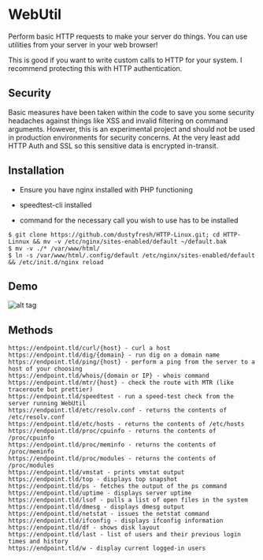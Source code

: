 WebUtil
==========

Perform basic HTTP requests to make your server do things. You can use utilities from your server in your web browser!

This is good if you want to write custom calls to HTTP for your system. I recommend protecting this with HTTP authentication.

## Security
Basic measures have been taken within the code to save you some security headaches against things like XSS and invalid filtering on command arguments. 
However, this is an experimental project and should not be used in production environments for security concerns. At the very least add HTTP Auth and SSL so this sensitive data is encrypted in-transit.

## Installation
* Ensure you have nginx installed with PHP functioning

*  speedtest-cli installed

*  command for the necessary call you wish to use has to be installed

```
$ git clone https://github.com/dustyfresh/HTTP-Linux.git; cd HTTP-Linnux && mv -v /etc/nginx/sites-enabled/default ~/default.bak
$ mv -v ./* /var/www/html/
$ ln -s /var/www/html/.config/default /etc/nginx/sites-enabled/default && /etc/init.d/nginx reload
```

## Demo
![alt tag](http://i.imgur.com/mllKc76.gif)

## Methods

```
https://endpoint.tld/curl/{host} - curl a host
https://endpoint.tld/dig/{domain} - run dig on a domain name
https://endpoint.tld/ping/{host} - perform a ping from the server to a host of your choosing
https://endpoint.tld/whois/{domain or IP} - whois command
https://endpoint.tld/mtr/{host} - check the route with MTR (like traceroute but prettier)
https://endpoint.tld/speedtest - run a speed-test check from the server running WebUtil
https://endpoint.tld/etc/resolv.conf - returns the contents of /etc/resolv.conf
https://endpoint.tld/etc/hosts - returns the contents of /etc/hosts
https://endpoint.tld/proc/cpuinfo - returns the contents of /proc/cpuinfo
https://endpoint.tld/proc/meminfo - returns the contents of /proc/meminfo
https://endpoint.tld/proc/modules - returns the contents of /proc/modules
https://endpoint.tld/vmstat - prints vmstat output
https://endpoint.tld/top - displays top snapshot
https://endpoint.tld/ps - fetches the output of the ps command
https://endpoint.tld/uptime - displays server uptime
https://endpoint.tld/lsof - pulls a list of open files in the system
https://endpoint.tld/dmesg - displays dmesg output
https://endpoint.tld/netstat - issues the netstat command
https://endpoint.tld/ifconfig - displays ifconfig information
https://endpoint.tld/df - shows disk layout
https://endpoint.tld/last - list of users and their previous login times and history
https://endpoint.tld/w - display current logged-in users
```
